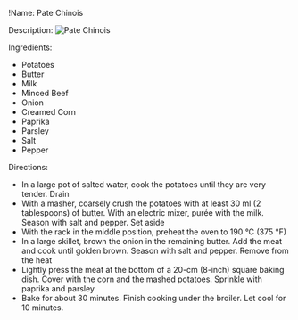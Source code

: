 !Name: Pate Chinois

Description:
![Pate Chinois](https://www.themealdb.com/images/media/meals/yyrrxr1511816289.jpg "Pate Chinois")

Ingredients:
- Potatoes
- Butter
- Milk
- Minced Beef
- Onion
- Creamed Corn
- Paprika
- Parsley
- Salt
- Pepper

Directions:
- In a large pot of salted water, cook the potatoes until they are very tender. Drain
- With a masher, coarsely crush the potatoes with at least 30 ml (2 tablespoons) of butter. With an electric mixer, purée with the milk. Season with salt and pepper. Set aside
- With the rack in the middle position, preheat the oven to 190 °C (375 °F)
- In a large skillet, brown the onion in the remaining butter. Add the meat and cook until golden brown. Season with salt and pepper. Remove from the heat
- Lightly press the meat at the bottom of a 20-cm (8-inch) square baking dish. Cover with the corn and the mashed potatoes. Sprinkle with paprika and parsley
- Bake for about 30 minutes. Finish cooking under the broiler. Let cool for 10 minutes.
